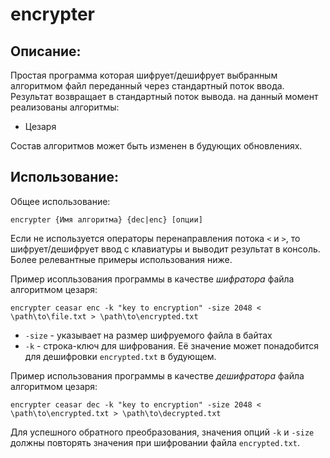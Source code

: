 # encrypter
## Описание:
Простая программа которая шифрует/дешифрует выбранным алгоритмом файл переданный через стандартный поток ввода. Результат возвращает в стандартный поток вывода. на данный момент реализованы алгоритмы:

- Цезаря

Состав алгоритмов может быть изменен в будующих обновлениях.
## Использование:
Общее использование:
```
encrypter {Имя алгоритма} {dec|enc} [опции]
```
Если не используется операторы перенаправления потока `<` и `>`, то шифрует/дешифрует ввод с клавиатуры и выводит результат в консоль. Более релевантные примеры использования ниже.

Пример исопльзования программы в качестве _шифратора_ файла алгоритмом цезаря:
```
encrypter ceasar enc -k "key to encryption" -size 2048 < \path\to\file.txt > \path\to\encrypted.txt
```
- `-size` - указывает на размер шифруемого файла в байтах
- `-k` - строка-ключ для шифрования. Её значение может понадобится для дешифровки `encrypted.txt` в будующем.

Пример использования программы в качестве _дешифратора_ файла алгоритмом цезаря:
```
encrypter ceasar dec -k "key to encryption" -size 2048 < \path\to\encrypted.txt > \path\to\decrypted.txt
```
Для успешного обратного преобразования, значения опций `-k` и `-size` должны повторять значения при шифровании файла `encrypted.txt`.